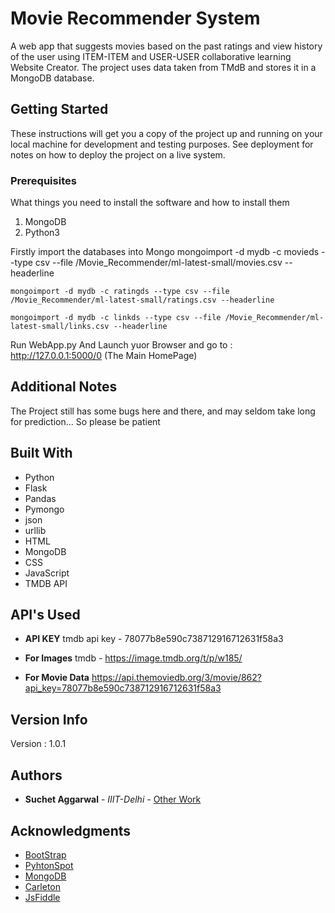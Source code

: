 # Movie Recommender System

A web app that suggests movies based on the past ratings and view history of the user using ITEM-ITEM and USER-USER collaborative learning
Website Creator. The project uses data taken from TMdB and stores it in a MongoDB database.

## Getting Started

These instructions will get you a copy of the project up and running on your local machine for development and testing purposes. See deployment for notes on how to deploy the project on a live system.

### Prerequisites

What things you need to install the software and how to install them

1. MongoDB
2. Python3

Firstly import the databases into Mongo mongoimport -d mydb -c movieds --type csv --file /Movie_Recommender/ml-latest-small/movies.csv --headerline

```
mongoimport -d mydb -c ratingds --type csv --file /Movie_Recommender/ml-latest-small/ratings.csv --headerline

mongoimport -d mydb -c linkds --type csv --file /Movie_Recommender/ml-latest-small/links.csv --headerline

```
Run WebApp.py And Launch yuor Browser and go to : http://127.0.0.1:5000/0 (The Main HomePage)


## Additional Notes

The Project still has some bugs here and there, and may seldom take long for prediction... So please be patient

## Built With

* Python 
* Flask 
* Pandas 
* Pymongo 
* json 
* urllib 
* HTML 
* MongoDB 
* CSS 
* JavaScript 
* TMDB API

## API's Used

* **API KEY** tmdb api key - 78077b8e590c738712916712631f58a3

* **For Images** tmdb - https://image.tmdb.org/t/p/w185/

* **For Movie Data** https://api.themoviedb.org/3/movie/862?api_key=78077b8e590c738712916712631f58a3

## Version Info

Version : 1.0.1

## Authors

* **Suchet Aggarwal** - *IIIT-Delhi* - [Other Work](https://github.com/Suchet-Agg)


## Acknowledgments

* [BootStrap](www.bootStrap.com)
* [PyhtonSpot](https://pythonspot.com/flask-web-app-with-python/)
* [MongoDB](http://api.mongodb.com/python/3.6.0/tutorial.html#counting )
* [Carleton](http://www.cs.carleton.edu/cs_comps/0607/recommend/recommender/itembased.html )
* [JsFiddle](http://jsfiddle.net/ashuslove/zLm4f/6/)

